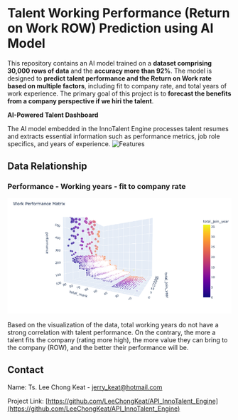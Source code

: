 #  Talent Working Performance (Return on Work ROW) Prediction using AI Model

This repository contains an AI model trained on a **dataset comprising 30,000 rows of data** and the **accuracy more than 92%**. The model is designed to **predict talent performance and the Return on Work rate based on multiple factors**, including fit to company rate, and total years of work experience. The primary goal of this project is to **forecast the benefits from a company perspective if we hiri the talent**.


**AI-Powered Talent Dashboard**

The AI model embedded in the InnoTalent Engine processes talent resumes and extracts essential information such as performance metrics, job role specifics, and years of experience.
![Features](https://github.com/LeeChongKeat/Salary_Prediction/blob/main/Image/overall.png)


## Data Relationship
### Performance - Working years - fit to company rate
![Data1](https://github.com/LeeChongKeat/Work_Performance_Prediction/blob/main/Image/Performance_Working_Rating.png)

Based on the visualization of the data, total working years do not have a strong correlation with talent performance. On the contrary, the more a talent fits the company (rating more high), the more value they can bring to the company (ROW), and the better their performance will be.

## Contact
Name: Ts. Lee Chong Keat - jerry_keat@hotmail.com

Project Link: [https://github.com/LeeChongKeat/API_InnoTalent_Engine](https://github.com/LeeChongKeat/API_InnoTalent_Engine)
